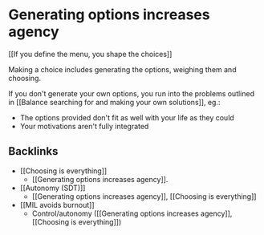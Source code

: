 # Generating options increases agency
[[If you define the menu, you shape the choices]]

Making a choice includes generating the options, weighing them and choosing.

If you don't generate your own options, you run into the problems outlined in [[Balance searching for and making your own solutions]], eg.: 
* The options provided don't fit as well with your life as they could
* Your motivations aren't fully integrated



## Backlinks
* [[Choosing is everything]]
	* [[Generating options increases agency]].
* [[Autonomy (SDT)]]
	* [[Generating options increases agency]], [[Choosing is everything]]
* [[MIL avoids burnout]]
	* Control/autonomy ([[Generating options increases agency]], [[Choosing is everything]])

<!-- #p1 -->

<!-- {BearID:3FA0D136-D320-434B-A18D-BB0911E194DE-4114-00000524707E6201} -->
